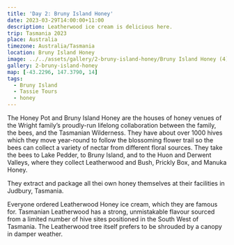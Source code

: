 ```yaml
---
title: 'Day 2: Bruny Island Honey'
date: 2023-03-29T14:00:00+11:00
description: Leatherwood ice cream is delicious here.
trip: Tasmania 2023
place: Australia
timezone: Australia/Tasmania
location: Bruny Island Honey
image: ../../assets/gallery/2-bruny-island-honey/Bruny Island Honey (4).jpeg
gallery: 2-bruny-island-honey
map: [-43.2296, 147.3790, 14]
tags:
  - Bruny Island
  - Tassie Tours
  - honey
---
```


The Honey Pot and Bruny Island Honey are the houses of honey venues of the Wright family’s proudly-run lifelong collaboration between the family, the bees, and the Tasmanian Wilderness. They have about over 1000 hives which they move year-round to follow the blossoming flower trail so the bees can collect a variety of nectar from different floral sources. They take the bees to Lake Pedder, to Bruny Island, and to the Huon and Derwent Valleys, where they collect Leatherwood and Bush, Prickly Box, and Manuka Honey.

They extract and package all thei own honey themselves at their facilities in Judbury, Tasmania.

Everyone ordered Leatherwood Honey ice cream, which they are famous for. Tasmanian Leatherwood has a strong, unmistakable flavour sourced from a limited number of hive sites positioned in the South West of Tasmania. The Leatherwood tree itself prefers to be shrouded by a canopy in damper weather.
